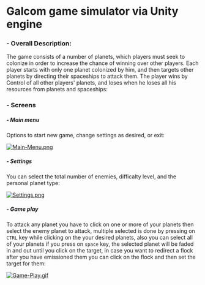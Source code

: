# Galcom game simulator via Unity engine

### - Overall Description:

The game consists of a number of planets, which players must seek to colonize in order to increase the chance of winning over other players. Each player starts with only one planet colonized by him, and then targets other planets by directing their spaceships to attack them. The player wins by Control of all other players' planets, and loses when he loses all his resources from planets and spaceships:

### - Screens
##### - Main menu
Options to start new game, change settings as desired, or exit:

[![Main-Menu.png](https://i.postimg.cc/PxXhg74q/Main-Menu.png)](https://postimg.cc/Y4sJgbTc)

##### - Settings
You can select the total number of enemies, difficalty level, and the personal planet type: 

[![Settings.png](https://i.postimg.cc/Fz1vRJw5/Settings.png)](https://postimg.cc/CnyXrdFm)

##### - Game play
To attack any planet you have to click on one or more of your planets then select the enemy planet to attack, multiple selected is done by pressing on `CTRL` key while clicking on the your desired planets, also you can select all of your planets if you press on `space` key, the selected planet will be faded in and out until you click on the target, in case you want to redirect a flock after you have emissioned them you can click on the flock and then set the target for them:

[![Game-Play.gif](https://i.postimg.cc/SxF2zydY/Game-Play.gif)](https://postimg.cc/1fB5k1Ly)